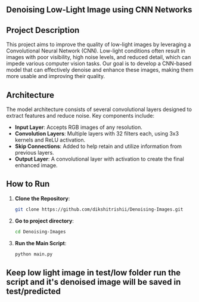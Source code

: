 ## Denoising Low-Light Image using CNN Networks
## Project Description
This project aims to improve the quality of low-light images by leveraging a Convolutional Neural Network (CNN). Low-light conditions often result in images with poor visibility, high noise levels, and reduced detail, which can impede various computer vision tasks. Our goal is to develop a CNN-based model that can effectively denoise and enhance these images, making them more usable and improving their quality.

## Architecture
The model architecture consists of several convolutional layers designed to extract features and reduce noise. Key components include:
- **Input Layer**: Accepts RGB images of any resolution.
- **Convolution Layers**: Multiple layers with 32 filters each, using 3x3 kernels and ReLU activation.
- **Skip Connections**: Added to help retain and utilize information from previous layers.
- **Output Layer**: A convolutional layer with activation to create the final enhanced image.

## How to Run
1. **Clone the Repository**:
    ```sh
    git clone https://github.com/dikshitrishii/Denoising-Images.git
    ```
2. **Go to project directory**:
    ```sh
    cd Denoising-Images
    ```
3. **Run the Main Script**:
    ```sh
    python main.py
    ```
## Keep low light image in test/low folder run the script and it's denoised image will be saved in test/predicted
